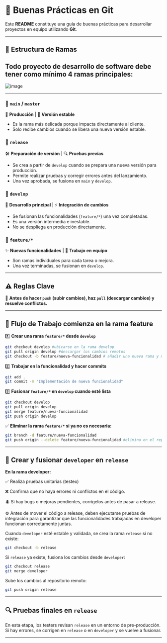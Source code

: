# 🚀 Buenas Prácticas en Git

Este **README** constituye una guía de buenas prácticas para desarrollar proyectos en equipo utilizando **Git**.

---

## 🌱 Estructura de Ramas
Todo proyecto de desarrollo de software debe tener como mínimo **4 ramas principales**:
---

![image](https://github.com/user-attachments/assets/7ac7942d-4fda-4fd5-bceb-1b0fed8aaa55)

---
### 🔹 `main` / `master`
📌 **Producción** | 🚀 **Versión estable**
- Es la rama más delicada porque impacta directamente al cliente.
- Solo recibe cambios cuando se libera una nueva versión estable.

### 🔹 `release`
🛠 **Preparación de versión** | 🔍 **Pruebas previas**
- Se crea a partir de `develop` cuando se prepara una nueva versión para producción.
- Permite realizar pruebas y corregir errores antes del lanzamiento.
- Una vez aprobada, se fusiona en `main` y `develop`.

### 🔹 `develop`
🧪 **Desarrollo principal** | ⚡ **Integración de cambios**
- Se fusionan las funcionalidades (`feature/*`) una vez completadas.
- Es una versión intermedia e inestable.
- No se despliega en producción directamente.

### 🔹 `feature/*`
✨ **Nuevas funcionalidades** | 🔄 **Trabajo en equipo**
- Son ramas individuales para cada tarea o mejora.
- Una vez terminadas, se fusionan en `develop`.

---

## ⚠️ Reglas Clave
🚨 **Antes de hacer `push` (subir cambios), haz `pull` (descargar cambios) y resuelve conflictos.**






---

## 🔄 Flujo de Trabajo comienza en la rama feature

1️⃣ **Crear una rama `feature/*` desde `develop`**
```sh
git checkout develop #ubicarse en la rama develop
git pull origin develop #descargar los cambios remotos
git checkout -b feature/nueva-funcionalidad # añadir una nueva rama y moverte hacía ella
```

2️⃣ **Trabajar en la funcionalidad y hacer commits**
```sh
git add .
git commit -m "Implementación de nueva funcionalidad"
```

3️⃣ **Fusionar `feature/*` en `develop` cuando esté lista**
```sh
git checkout develop
git pull origin develop
git merge feature/nueva-funcionalidad
git push origin develop
```
✅ **Eliminar la rama `feature/*` si ya no es necesaria:**
```sh
git branch -d feature/nueva-funcionalidad
git push origin --delete feature/nueva-funcionalidad #elimina en el repositorio remoto
```

---



## 🚀 Crear y fusionar `developer` en `release`

**En la rama developer:**

✅  Realiza pruebas unitarias (testeo)

❌  Confirma que no haya errores ni conflictos en el código.

🪲 Si hay bugs o mejoras pendientes, corrígelos antes de pasar a release.

⚙️ Antes de mover el código a release, deben ejecutarse pruebas de integración para garantizar que las funcionalidades trabajadas en developer funcionan correctamente juntas.


Cuando `developer` esté estable y validada, se crea la rama `release` si no existe:
```sh
git checkout -b release
```

Si `release` ya existe, fusiona los cambios desde `developer`:
```sh
git checkout release
git merge developer
```

Sube los cambios al repositorio remoto:
```sh
git push origin release
```


---

## 🔍 Pruebas finales en `release`
En esta etapa, los testers revisan `release` en un entorno de pre-producción.
Si hay errores, se corrigen en `release` o en `developer` y se vuelve a fusionar.

---

